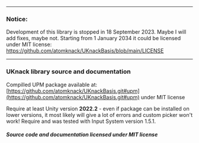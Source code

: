 
***
### Notice:
Development of this library is stopped in 18 September 2023. Maybe I will add fixes, maybe not.
Starting from 1 January 2034 it could be licensed under MIT license: https://github.com/atomknack/UKnackBasis/blob/main/LICENSE
***

### UKnack library source and documentation

Compilled UPM package available at:
[https://github.com/atomknack/UKnackBasis.git#upm](https://github.com/atomknack/UKnackBasis.git#upm) under MIT license

Require at least Unity version **2022.2** - even if package can be installed on lower versions, it most likely will give a lot of errors and custom picker won't work!
Require and was tested with Input System version 1.5.1.

##### Source code and documentation licensed under MIT license

